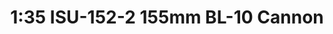 ---
layout: product
title: "1:35 ISU-152-2 155mm BL-10 Cannon "
price: "6300" 
desc: "Maketa"
img_path: "/assets/img/DRA6796.webp"
brand: "Dragon"
available: false
special_offer: false
new: false
soon: false
cat: "010000"
subcat: "010600"
subsubcat: "0N/A"
sifra: "DRA6796"
popular: false
---